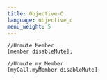 ```yaml
---
title: Objective-C
language: objective_c
menu_weight: 5
---
```


```objective_c
//Unmute Member
[member disableMute];

//Unmute my Member
[myCall.myMember disableMute];
```
